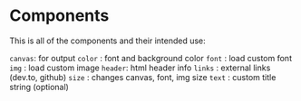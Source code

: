 # Components

This is all of the components and their intended use:

`canvas`:   for output
`color` :   font and background color
`font`  :   load custom font
`img`   :   load custom image
`header`:   html header info
`links` :   external links (dev.to, github)
`size`  :   changes canvas, font, img size
`text`  :   custom title string (optional)
